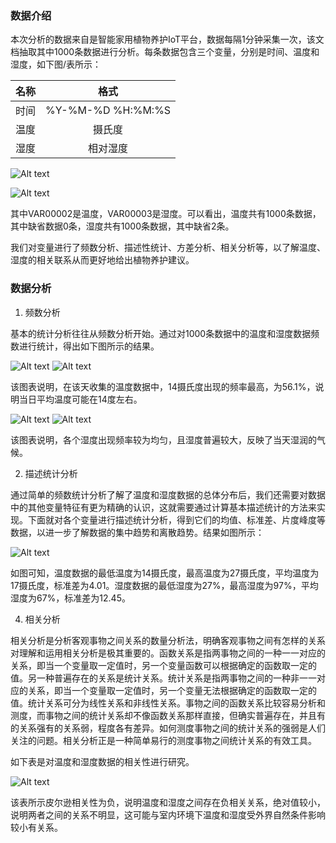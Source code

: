 ### 数据介绍

本次分析的数据来自是智能家用植物养护IoT平台，数据每隔1分钟采集一次，该文档抽取其中1000条数据进行分析。每条数据包含三个变量，分别是时间、温度和湿度，如下图/表所示：

| 名称 | 格式 |
|:--:|:--:|
|时间|%Y-%M-%D %H:%M:%S|
|温度|摄氏度|
|湿度|相对湿度|

![Alt text](./数据分析/1.png)

![Alt text](./数据分析/2.png)

其中VAR00002是温度，VAR00003是湿度。可以看出，温度共有1000条数据，其中缺省数据0条，湿度共有1000条数据，其中缺省2条。

我们对变量进行了频数分析、描述性统计、方差分析、相关分析等，以了解温度、湿度的相关联系从而更好地给出植物养护建议。

### 数据分析



1. 频数分析

基本的统计分析往往从频数分析开始。通过对1000条数据中的温度和湿度数据频数进行统计，得出如下图所示的结果。


![Alt text](./数据分析/3.png)
![Alt text](./数据分析/5.png)

该图表说明，在该天收集的温度数据中，14摄氏度出现的频率最高，为56.1%，说明当日平均温度可能在14度左右。

![Alt text](./数据分析/4.png)
![Alt text](./数据分析/6.png)


该图表说明，各个湿度出现频率较为均匀，且湿度普遍较大，反映了当天湿润的气候。


2. 描述统计分析

通过简单的频数统计分析了解了温度和湿度数据的总体分布后，我们还需要对数据中的其他变量特征有更为精确的认识，这就需要通过计算基本描述统计的方法来实现。下面就对各个变量进行描述统计分析，得到它们的均值、标准差、片度峰度等数据，以进一步了解数据的集中趋势和离散趋势。结果如图所示：

![Alt text](./数据分析/7.png)


如图可知，温度数据的最低温度为14摄氏度，最高温度为27摄氏度，平均温度为17摄氏度，标准差为4.01。湿度数据的最低湿度为27%，最高湿度为97%，平均湿度为67%，标准差为12.45。


4. 相关分析

相关分析是分析客观事物之间关系的数量分析法，明确客观事物之间有怎样的关系对理解和运用相关分析是极其重要的。函数关系是指两事物之间的一种一一对应的关系，即当一个变量取一定值时，另一个变量函数可以根据确定的函数取一定的值。另一种普遍存在的关系是统计关系。统计关系是指两事物之间的一种非一一对应的关系，即当一个变量取一定值时，另一个变量无法根据确定的函数取一定的值。统计关系可分为线性关系和非线性关系。事物之间的函数关系比较容易分析和测度，而事物之间的统计关系却不像函数关系那样直接，但确实普遍存在，并且有的关系强有的关系弱，程度各有差异。如何测度事物之间的统计关系的强弱是人们关注的问题。相关分析正是一种简单易行的测度事物之间统计关系的有效工具。


如下表是对温度和湿度数据的相关性进行研究。

![Alt text](./数据分析/10.png)

该表所示皮尔逊相关性为负，说明温度和湿度之间存在负相关关系，绝对值较小，说明两者之间的关系不明显，这可能与室内环境下温度和湿度受外界自然条件影响较小有关系。

